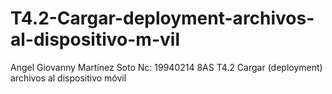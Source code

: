 # T4.2-Cargar-deployment-archivos-al-dispositivo-m-vil
Angel Giovanny Martínez Soto Nc: 19940214 8AS T4.2 Cargar (deployment) archivos al dispositivo móvil
